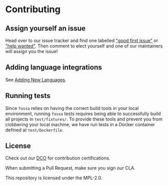 # Contributing

## Assign yourself an issue
Head over to our issue tracker and find one labelled ["good first issue"](https://github.com/fossas/fossa-cli/issues?q=is%3Aopen+is%3Aissue+label%3A%22good+first+issue%22) or ["help wanted"](https://github.com/fossas/fossa-cli/issues?q=is%3Aopen+is%3Aissue+label%3A%22help+wanted%22).  Then comment to elect yourself and one of our maintainers will assign you the issue!

## Adding language integrations

See [Adding New Languages](docs/integrations/adding-new-languages.md).

## Running tests

Since `fossa` relies on having the correct build tools in your local environment, running `fossa` tests requires being able to successfully build all projects in `test/fixtures/`. To provide these tools and prevent you from clobbering your local machine, we have run tests in a Docker container defined at `test/Dockerfile`.

## License

Check out our [DCO](DCO) for contribution certifications.

When submitting a Pull Request, make sure you sign our CLA.

This repository is licensed under the MPL-2.0.
